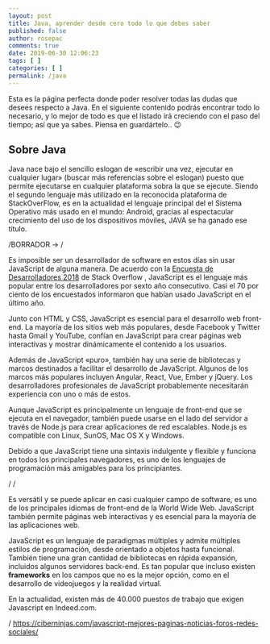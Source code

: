```yaml
---
layout: post
title: Java, aprender desde cero todo lo que debes saber
published: false
author: rosepac
comments: true
date: 2019-06-30 12:06:23
tags: [ ]
categories: [ ]
permalink: /java
---
```

Esta es la página perfecta donde poder resolver todas las dudas que desees respecto a Java. En el siguiente contenido podrás encontrar todo lo necesario, y lo mejor de todo es que el listado irá creciendo con el paso del tiempo; así que ya sabes. Piensa en guardártelo.. 😉

## Sobre Java

Java nace bajo el sencillo eslogan de &#171;escribir una vez, ejecutar en cualquier lugar&#187; (buscar más referencias sobre el eslogan) puesto que permite ejecutarse en cualquier plataforma sobra la que se ejecute. Siendo el segundo lenguaje más utilizado en la reconocida plataforma de StackOverFlow, es en la actualidad el lenguaje principal del el Sistema Operativo más usado en el mundo: Android, gracias al espectacular crecimiento del uso de los dispositivos móviles, JAVA se ha ganado ese título.

/BORRADOR -> /

Es imposible ser un desarrollador de software en estos días sin usar JavaScript de alguna manera. De acuerdo con la [Encuesta de Desarrolladores 2018][1] de Stack Overflow , JavaScript es el lenguaje más popular entre los desarrolladores por sexto año consecutivo. Casi el 70 por ciento de los encuestados informaron que habían usado JavaScript en el último año.

Junto con HTML y CSS, JavaScript es esencial para el desarrollo web front-end. La mayoría de los sitios web más populares, desde Facebook y Twitter hasta Gmail y YouTube, confían en JavaScript para crear páginas web interactivas y mostrar dinámicamente el contenido a los usuarios.

Además de JavaScript &#171;puro&#187;, también hay una serie de bibliotecas y marcos destinados a facilitar el desarrollo de JavaScript. Algunos de los marcos más populares incluyen Angular, React, Vue, Ember y jQuery. Los desarrolladores profesionales de JavaScript probablemente necesitarán experiencia con uno o más de estos.

Aunque JavaScript es principalmente un lenguaje de front-end que se ejecuta en el navegador, también puede usarse en el lado del servidor a través de Node.js para crear aplicaciones de red escalables. Node.js es compatible con Linux, SunOS, Mac OS X y Windows.

Debido a que JavaScript tiene una sintaxis indulgente y flexible y funciona en todos los principales navegadores, es uno de los lenguajes de programación más amigables para los principiantes.

/ /

Es versátil y se puede aplicar en casi cualquier campo de software, es uno de los principales idiomas de front-end de la World Wide Web. JavaScript también permite páginas web interactivas y es esencial para la mayoría de las aplicaciones web.

JavaScript es un lenguaje de paradigmas múltiples y admite múltiples estilos de programación, desde orientado a objetos hasta funcional. También tiene una gran cantidad de bibliotecas en rápida expansión, incluidos algunos servidores back-end. Es tan popular que incluso existen **frameworks** en los campos que no es la mejor opción, como en el desarrollo de videojuegos y la realidad virtual.

En la actualidad, existen más de 40.000 puestos de trabajo que exigen Javascript en Indeed.com.

/ https://ciberninjas.com/javascript-mejores-paginas-noticias-foros-redes-sociales/

 [1]: https://insights.stackoverflow.com/survey/2018
 [2]: https://www.indeed.com/q-java-jobs.html